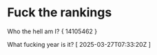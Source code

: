 # Fuck the rankings

Who the hell am I?
{ 14105462 }

What fucking year is it?
[ 2025-03-27T07:33:20Z ]
